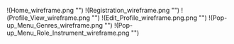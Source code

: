 
!(Home_wireframe.png "")
!(Registration_wireframe.png "")
!(Profile_View_wireframe.png "")
!(Edit_Profile_wireframe.png.png "")
!(Pop-up_Menu_Genres_wireframe.png "")
!(Pop-up_Menu_Role_Instrument_wireframe.png "")


